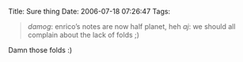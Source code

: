 Title: Sure thing
Date: 2006-07-18 07:26:47
Tags: 

<blockquote>
<em>damog</em>: enrico&#8217;s notes are now half planet, heh
<em>aj</em>: we should all complain about the lack of folds ;)</blockquote>
Damn those folds :)
